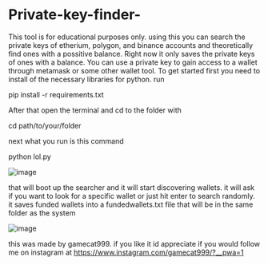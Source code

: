 # Private-key-finder-
This tool is for educational purposes only. using this you can search the private keys of etherium, polygon, and binance accounts and theoretically find ones with a possitive balance. Right now it only saves the private keys of ones with a balance. You can use a private key to gain access to a wallet through metamask or some other wallet tool. To get started first you need to install of the necessary libraries for python. run 

pip install -r requirements.txt

After that open the terminal and cd to the folder with 

cd path/to/your/folder

next what you run is this command

python lol.py

![image](https://github.com/user-attachments/assets/d566b365-9229-4972-947b-39a75c2342fe)


that will boot up the searcher and it will start discovering wallets. it will ask if you want to look for a specific wallet or just hit enter to search randomly. it saves funded wallets into a fundedwallets.txt file that will be in the same folder as the system

![image](https://github.com/user-attachments/assets/1df8548d-ebc2-4418-ab92-baf385e8d396)


this was made by gamecat999. if you like it id appreciate if you would follow me on instagram at https://www.instagram.com/gamecat999/?__pwa=1 
